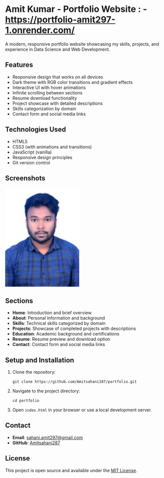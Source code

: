 # Amit Kumar - Portfolio Website : - https://portfolio-amit297-1.onrender.com/

A modern, responsive portfolio website showcasing my skills, projects, and experience in Data Science and Web Development.

## Features

- Responsive design that works on all devices
- Dark theme with RGB color transitions and gradient effects
- Interactive UI with hover animations
- Infinite scrolling between sections
- Resume download functionality
- Project showcase with detailed descriptions
- Skills categorization by domain
- Contact form and social media links

## Technologies Used

- HTML5
- CSS3 (with animations and transitions)
- JavaScript (vanilla)
- Responsive design principles
- Git version control

## Screenshots

![Portfolio Screenshot](./pixelcut-export.png)

## Sections

- **Home**: Introduction and brief overview
- **About**: Personal information and background
- **Skills**: Technical skills categorized by domain
- **Projects**: Showcase of completed projects with descriptions
- **Education**: Academic background and certifications
- **Resume**: Resume preview and download option
- **Contact**: Contact form and social media links

## Setup and Installation

1. Clone the repository:
   ```
   git clone https://github.com/Amitsahani287/portfolio.git
   ```

2. Navigate to the project directory:
   ```
   cd portfolio
   ```

3. Open `index.html` in your browser or use a local development server.

## Contact

- **Email**: sahani.amit297@gmail.com
- **GitHub**: [Amitsahani287](https://github.com/Amitsahani287)

## License

This project is open source and available under the [MIT License](LICENSE). 

